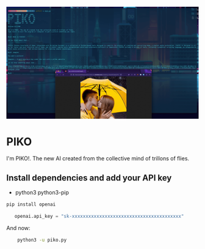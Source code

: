 ![piko.png](res/piko.png)

# PIKO

I'm PIKO!. The new AI created from the collective mind of trillons of flies.

## Install dependencies and add your API key

* python3 python3-pip

```bash
pip install openai
```

```py
   openai.api_key = "sk-xxxxxxxxxxxxxxxxxxxxxxxxxxxxxxxxxxxxxxxx"
```

And now:

```bash
    python3 -u piko.py
```
